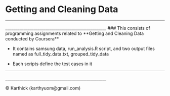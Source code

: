<h1>Getting and Cleaning Data</h1>
<hr>__________________________________________________</hr>
### This consists of programming assignments related to **Getting and Cleaning Data conducted by Coursera**

* <p> It contains samsung data, run_analysis.R script, and two output files named as full_tidy_data.txt, grouped_tidy_data  </p>
* Each scripts define the test cases in it

<hr>__________________________________________________</hr>
<p> © Karthick (karthyuom@gmail.com) </p>
